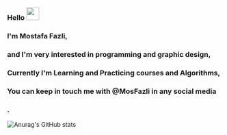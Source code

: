 ### Hello  <img src="https://raw.githubusercontent.com/MartinHeinz/MartinHeinz/master/wave.gif" width="30px">
###
### I'm Mostafa Fazli,
### and I'm very interested in programming and graphic design,
### Currently I'm Learning and Practicing courses and Algorithms,
### You can keep in touch me with @MosFazli in any social media
### .
![Anurag's GitHub stats](https://github-readme-stats.vercel.app/api?username=MosFazli&show_icons=true&theme=highcontrast)
